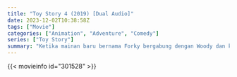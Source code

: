 ```yaml
---
title: "Toy Story 4 (2019) [Dual Audio]"
date: 2023-12-02T10:38:58Z
tags: ["Movie"]
categories: ["Animation", "Adventure", "Comedy"]
series: ["Toy Story"]
summary: "Ketika mainan baru bernama Forky bergabung dengan Woody dan kawan-kawan, perjalanan bersama teman lama dan baru mengungkap betapa besarnya dunia untuk sebuah mainan."
---
```


<mux-player stream-type="on-demand"
  src="https://kp3d-my.sharepoint.com/personal/ryoo_kp3d_onmicrosoft_com/_layouts/15/download.aspx?share=EbD1A02OPipDuhOFfdS7pDoB7AkGQQJCO9bSihXjvQ1Pxg" prefer-playback="mse" controls>
  </mux-player>
  
  {{< movieinfo id="301528" >}}
  
  <script src="https://cdn.jsdelivr.net/npm/@mux/mux-player"></script>
  
 <script id="PaE9uRlnf1JSC5eVY9ouwbxSrYRHRWl4w9iAeQ02XF4U" type="application/ld+json">
 {
  "@context": "https://schema.org/",
  "@type": "VideoObject",
  "name": "Toy Story 4",
  "contentUrl": "https://stream.mux.com/DuZrs8XZF1Mp6zK37h7uLEQulwM02yDc9q01GJ022Y1gq4.m3u8",
  "thumbnailUrl": "https://www.themoviedb.org/t/p/original/AtcQK4fzS8rlbKXuTP06GQPp1Q7.jpg?width=314&fit_mode=preserve&time=25",
  "uploadDate": "2023-12-02T10:38:58Z",
}

</script>
